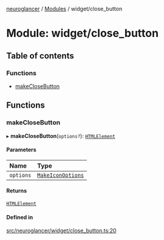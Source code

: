 [neuroglancer](../README.md) / [Modules](../modules.md) / widget/close\_button

# Module: widget/close\_button

## Table of contents

### Functions

- [makeCloseButton](widget_close_button.md#makeclosebutton)

## Functions

### makeCloseButton

▸ **makeCloseButton**(`options?`): [`HTMLElement`](annotation_annotation_layer_state._internal_.md#htmlelement)

#### Parameters

| Name | Type |
| :------ | :------ |
| `options` | [`MakeIconOptions`](../interfaces/widget_icon.MakeIconOptions.md) |

#### Returns

[`HTMLElement`](annotation_annotation_layer_state._internal_.md#htmlelement)

#### Defined in

[src/neuroglancer/widget/close_button.ts:20](https://github.com/ActiveBrainAtlas2/neuroglancer/blob/1beb5d34/src/neuroglancer/widget/close_button.ts#L20)
